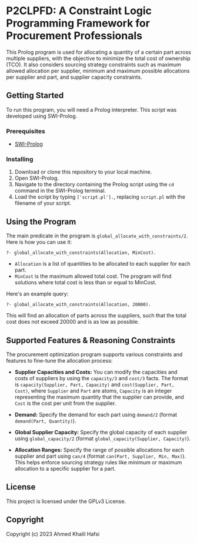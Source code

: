 # P2CLPFD: A Constraint Logic Programming Framework for Procurement Professionals

This Prolog program is used for allocating a quantity of a certain part across multiple suppliers, with the objective to minimize the total cost of ownership (TCO). It also considers sourcing strategy constraints such as maximum allowed allocation per supplier, minimum and maximum possible allocations per supplier and part, and supplier capacity constraints.

## Getting Started

To run this program, you will need a Prolog interpreter. This script was developed using SWI-Prolog.

### Prerequisites

- [SWI-Prolog](http://www.swi-prolog.org/Download.html)

### Installing

1. Download or clone this repository to your local machine.
2. Open SWI-Prolog.
3. Navigate to the directory containing the Prolog script using the `cd` command in the SWI-Prolog terminal.
4. Load the script by typing `['script.pl'].`, replacing `script.pl` with the filename of your script.

## Using the Program

The main predicate in the program is `global_allocate_with_constraints/2`. Here is how you can use it:

`?- global_allocate_with_constraints(Allocation, MinCost).`

- `Allocation` is a list of quantities to be allocated to each supplier for each part.
- `MinCost` is the maximum allowed total cost. The program will find solutions where total cost is less than or equal to MinCost.

Here's an example query:

`?- global_allocate_with_constraints(Allocation, 20000).`

This will find an allocation of parts across the suppliers, such that the total cost does not exceed 20000 and is as low as possible.

## Supported Features & Reasoning Constraints

The procurement optimization program supports various constraints and features to fine-tune the allocation process:

- **Supplier Capacities and Costs:** You can modify the capacities and costs of suppliers by using the `capacity/3` and `cost/3` facts. The format is `capacity(Supplier, Part, Capacity)` and `cost(Supplier, Part, Cost)`, where `Supplier` and `Part` are atoms, `Capacity` is an integer representing the maximum quantity that the supplier can provide, and `Cost` is the cost per unit from the supplier.

- **Demand:** Specify the demand for each part using `demand/2` (format `demand(Part, Quantity)`).

- **Global Supplier Capacity:** Specify the global capacity of each supplier using `global_capacity/2` (format `global_capacity(Supplier, Capacity)`).

- **Allocation Ranges:** Specify the range of possible allocations for each supplier and part using `can/4` (format `can(Part, Supplier, Min, Max)`). This helps enforce sourcing strategy rules like minimum or maximum allocation to a specific supplier for a part.

## License

This project is licensed under the GPLv3 License.

## Copyright
Copyright (c) 2023 Ahmed Khalil Hafsi
